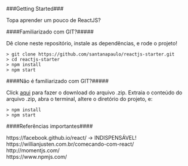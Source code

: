 ###Getting Started###

Topa aprender um pouco de ReactJS?

####Familiarizado com GIT?#####

Dê clone neste repositório, instale as dependências, e rode o projeto! 

	> git clone https://github.com/santanapaulo/reactjs-starter.git
	> cd reactjs-starter
	> npm install
	> npm start

####Não é familiarizado com GIT?#####

Click [aqui](https://github.com/santanapaulo/reactjs-starter/archive/master.zip) para fazer o download do arquivo .zip. Extraia o conteúdo do arquivo .zip, abra o terminal, altere o diretório do projeto, e:

	> npm install
	> npm start


####Referências importantes####

<p>
https://facebook.github.io/react/ -> INDISPENSÁVEL! <br />
https://willianjusten.com.br/comecando-com-react/ <br />
http://momentjs.com/ <br />
https://www.npmjs.com/ <br />
</p>